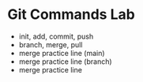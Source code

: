 # Git Commands Lab
- init, add, commit, push
- branch, merge, pull
- merge practice line (main)
- merge practice line (branch)
- merge practice line
